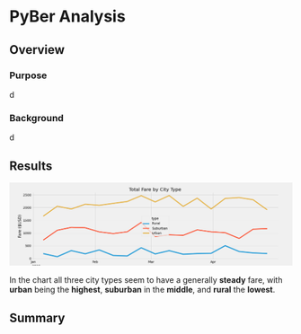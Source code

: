 # PyBer Analysis

## Overview

### Purpose
d

### Background
d

## Results

![PyBer fare summary](PyBer_fare_summary.png)

In the chart all three city types seem to have a generally **steady** fare, with **urban** being the **highest**, **suburban** in the **middle**, and **rural** the **lowest**.

## Summary
